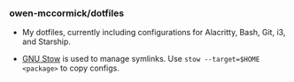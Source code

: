 ### owen-mccormick/dotfiles

- My dotfiles, currently including configurations for Alacritty, Bash, Git, i3, and Starship.

- [GNU Stow](https://www.gnu.org/software/stow/) is used to manage symlinks. Use `stow --target=$HOME <package>` to copy configs.
